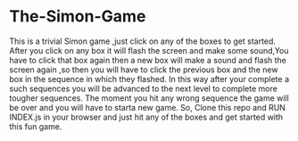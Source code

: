 # The-Simon-Game

This is  a trivial Simon game ,just click  on any of  the boxes to get started.
After you click on any box it will flash the screen and make some sound,You have to click that box again then a new box will make a sound and flash the screen again ,so then you will have to click  the previous box and the new box  in the  sequence in which they flashed.
In this way after your complete a such sequences you will be advanced to the next level to complete more tougher sequences.
The moment you hit any wrong sequence the game will be over and you will have to starta new  game.
So, Clone this  repo and RUN INDEX.js in your browser and just hit  any of the boxes and get started with this fun game.
